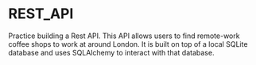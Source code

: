 # REST_API

Practice building a Rest API. This API allows users to find remote-work coffee shops to work at around London. It is built on top of a local SQLite database and uses SQLAlchemy to interact with that database.
